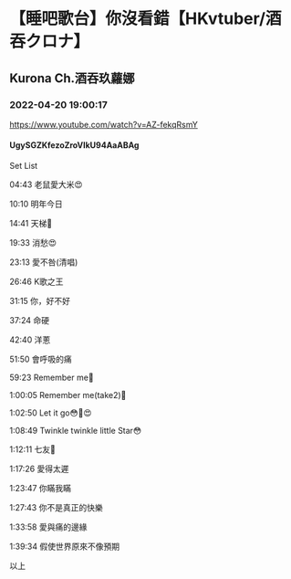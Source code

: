 # 【睡吧歌台】你沒看錯【HKvtuber/酒吞クロナ】

## Kurona Ch.酒吞玖蘿娜

### 2022-04-20 19:00:17

https://www.youtube.com/watch?v=AZ-fekqRsmY

#### UgySGZKfezoZroVIkU94AaABAg

Set List

04:43 老鼠愛大米😍

10:10 明年今日

14:41 天梯🤣

19:33 消愁😍

23:13 愛不咎(清唱)

26:46 K歌之王

31:15 你，好不好

37:24 命硬

42:40 洋蔥

51:50 會呼吸的痛

59:23 Remember me🤣

1:00:05 Remember me(take2)🤣

1:02:50 Let it go😳🤣😍

1:08:49 Twinkle twinkle little Star😳

1:12:11 七友🤣

1:17:26 愛得太遲

1:23:47 你瞞我瞞

1:27:43 你不是真正的快樂

1:33:58 愛與痛的邊緣

1:39:34 假使世界原來不像預期

以上

